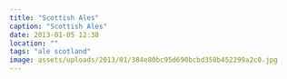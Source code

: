 ```yaml
---
title: "Scottish Ales"
caption: "Scottish Ales"
date: 2013-01-05 12:38
location: ""
tags: "ale scotland"
image: assets/uploads/2013/01/384e80bc95d690bcbd350b452299a2c0.jpg
---
```

